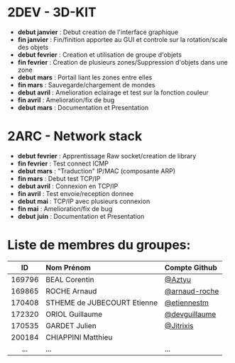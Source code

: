 
# 2DEV - 3D-KIT

* **debut janvier** :	Debut creation de l'interface graphique
* **fin janvier** :	Fin/finition apportee au GUI et controle sur la rotation/scale des objets
* **debut fevrier** :	Creation et utilisation de groupe d'objets
* **fin fevrier** :	Creation de plusieurs zones/Suppression d'objets dans une zone
* **debut mars** :		Portail liant les zones entre elles
* **fin mars** :		Sauvegarde/chargement de mondes
* **debut avril** :	Amelioration eclairage et test sur la fonction couleur
* **fin avril** :		Amelioration/fix de bug
* **debut mars** :		Documentation et Presentation


# 2ARC - Network stack

* **debut fevrier** : 	Apprentissage Raw socket/creation de library
* **fin fevrier** :	Test connect ICMP
* **debut mars** :		"Traduction" IP/MAC (composante ARP)
* **fin mars** :		Debut test TCP/IP
* **debut avril** :	Connexion en TCP/IP
* **fin avril** :		Test envoie/reception donnee
* **debut mai** : 		TCP/IP avec plusieurs connexion
* **fin mai** : 		Amelioration/fix de bug 
* **debut juin** : 	Documentation et Presentation



# Liste de membres du groupes:

|  ID    |  Nom Prénom                 |  Compte Github                                   |
| :----: | :-------------------------- | :----------------------------------------------- |
| 169796 | BEAL Corentin               | [@Aztyu](https://github.com/Aztyu)               |
| 169865 | ROCHE Arnaud                | [@arnaud-roche](https://github.com/arnaud-roche) |
| 170408 | STHEME de JUBECOURT Etienne | [@etiennestm](https://github.com/etiennestm)     |
| 172320 | ORIOL Guillaume             | [@devguillaume](https://github.com/devguillaume) |
| 170535 | GARDET Julien               | [@Jitrixis](https://github.com/Jitrixis)         |
| 200184 | CHIAPPINI Matthieu		   |
| ...    | ...                         | ...                                              |
